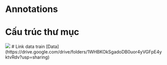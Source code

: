 # Annotations
# Cấu trúc thư mục
<img src="img/dir.jpg" >
# Link data train
[Data](https://drive.google.com/drive/folders/1WHBKOkSgadoDB0uor4yVGFpE4yktvRdv?usp=sharing)
